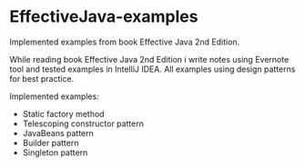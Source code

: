 # EffectiveJava-examples
Implemented examples from book Effective Java 2nd Edition.

While reading book Effective Java 2nd Edition i write notes using Evernote tool and tested examples in IntelliJ IDEA. All examples using design patterns for best practice.

Implemented examples:
- Static factory method
- Telescoping constructor pattern
- JavaBeans pattern
- Builder pattern
- Singleton pattern
